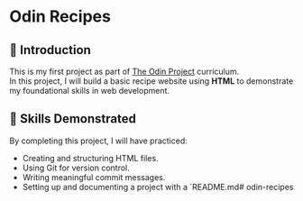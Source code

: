# Odin Recipes

## 📖 Introduction
This is my first project as part of [The Odin Project](https://www.theodinproject.com/) curriculum.  
In this project, I will build a basic recipe website using **HTML** to demonstrate my foundational skills in web development.

## 🎯 Skills Demonstrated
By completing this project, I will have practiced:
- Creating and structuring HTML files.
- Using Git for version control.
- Writing meaningful commit messages.
- Setting up and documenting a project with a `README.md# odin-recipes
